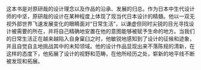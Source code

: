 这本书是对原研哉的设计理念以及作品的沿承、发展的归总。作为日本中生代设计师的中坚，原研哉的设计在某种程度上体现了现当代日本设计的精髓。他以一双无视外部世界飞速发展变化的眼睛面对“日常生活”，以谦虚但同时尖锐的目光寻找设计被需要的所在，并将自己精确地安置在他的意图能够被赋予生命的地方。当我们的日常生活正在越来越陷入自身窠臼之时，他敏锐地感知到了设计的征候和迹象，并且自觉自主地挑战其中的未知领域。他的设计作品显现出来不落陈规的清新，在这样的态度下，他拓展了设计的视野和范畴，在他所经历之处，崭新的地平线不断被发现和拓展。